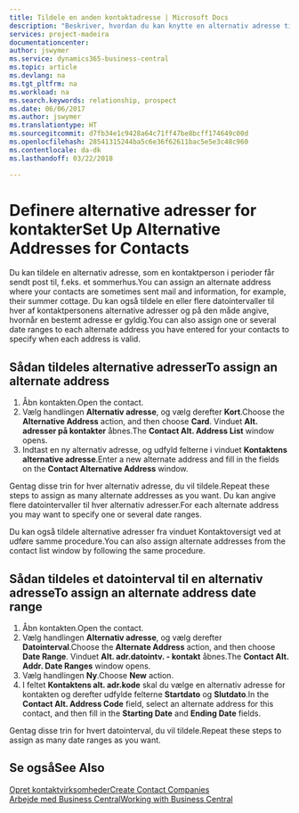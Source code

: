 ```yaml
---
title: Tildele en anden kontaktadresse | Microsoft Docs
description: "Beskriver, hvordan du kan knytte en alternativ adresse til dine kontakter eller potentielle kunder, hvor de også modtager oplysninger."
services: project-madeira
documentationcenter: 
author: jswymer
ms.service: dynamics365-business-central
ms.topic: article
ms.devlang: na
ms.tgt_pltfrm: na
ms.workload: na
ms.search.keywords: relationship, prospect
ms.date: 06/06/2017
ms.author: jswymer
ms.translationtype: HT
ms.sourcegitcommit: d7fb34e1c9428a64c71ff47be8bcff174649c00d
ms.openlocfilehash: 28541315244ba5c6e36f62611bac5e5e3c48c960
ms.contentlocale: da-dk
ms.lasthandoff: 03/22/2018

---
```

# <a name="set-up-alternative-addresses-for-contacts"></a><span data-ttu-id="bb270-103">Definere alternative adresser for kontakter</span><span class="sxs-lookup"><span data-stu-id="bb270-103">Set Up Alternative Addresses for Contacts</span></span>
<span data-ttu-id="bb270-104">Du kan tildele en alternativ adresse, som en kontaktperson i perioder får sendt post til, f.eks. et sommerhus.</span><span class="sxs-lookup"><span data-stu-id="bb270-104">You can assign an alternate address where your contacts are sometimes sent mail and information, for example, their summer cottage.</span></span> <span data-ttu-id="bb270-105">Du kan også tildele en eller flere datointervaller til hver af kontaktpersonens alternative adresser og på den måde angive, hvornår en bestemt adresse er gyldig.</span><span class="sxs-lookup"><span data-stu-id="bb270-105">You can also assign one or several date ranges to each alternate address you have entered for your contacts to specify when each address is valid.</span></span>

## <a name="to-assign-an-alternate-address"></a><span data-ttu-id="bb270-106">Sådan tildeles alternative adresser</span><span class="sxs-lookup"><span data-stu-id="bb270-106">To assign an alternate address</span></span>
1. <span data-ttu-id="bb270-107">Åbn kontakten.</span><span class="sxs-lookup"><span data-stu-id="bb270-107">Open the contact.</span></span>
2. <span data-ttu-id="bb270-108">Vælg handlingen **Alternativ adresse**, og vælg derefter **Kort**.</span><span class="sxs-lookup"><span data-stu-id="bb270-108">Choose the **Alternative Address** action, and then choose **Card**.</span></span> <span data-ttu-id="bb270-109">Vinduet **Alt. adresser på kontakter** åbnes.</span><span class="sxs-lookup"><span data-stu-id="bb270-109">The **Contact Alt. Address List** window opens.</span></span>
3. <span data-ttu-id="bb270-110">Indtast en ny alternativ adresse, og udfyld felterne i vinduet **Kontaktens alternative adresse**.</span><span class="sxs-lookup"><span data-stu-id="bb270-110">Enter a new alternate address and fill in the fields on the **Contact Alternative Address** window.</span></span>

<span data-ttu-id="bb270-111">Gentag disse trin for hver alternativ adresse, du vil tildele.</span><span class="sxs-lookup"><span data-stu-id="bb270-111">Repeat these steps to assign as many alternate addresses as you want.</span></span> <span data-ttu-id="bb270-112">Du kan angive flere datointervaller til hver alternativ adresser.</span><span class="sxs-lookup"><span data-stu-id="bb270-112">For each alternate address you may want to specify one or several date ranges.</span></span>

<span data-ttu-id="bb270-113">Du kan også tildele alternative adresser fra vinduet Kontaktoversigt ved at udføre samme procedure.</span><span class="sxs-lookup"><span data-stu-id="bb270-113">You can also assign alternate addresses from the contact list window by following the same procedure.</span></span>

## <a name="to-assign-an-alternate-address-date-range"></a><span data-ttu-id="bb270-114">Sådan tildeles et datointerval til en alternativ adresse</span><span class="sxs-lookup"><span data-stu-id="bb270-114">To assign an alternate address date range</span></span>
1. <span data-ttu-id="bb270-115">Åbn kontakten.</span><span class="sxs-lookup"><span data-stu-id="bb270-115">Open the contact.</span></span>
2. <span data-ttu-id="bb270-116">Vælg handlingen **Alternativ adresse**, og vælg derefter **Datointerval**.</span><span class="sxs-lookup"><span data-stu-id="bb270-116">Choose the **Alternate Address** action, and then choose **Date Range**.</span></span> <span data-ttu-id="bb270-117">Vinduet **Alt. adr.datointv. - kontakt** åbnes.</span><span class="sxs-lookup"><span data-stu-id="bb270-117">The **Contact Alt. Addr. Date Ranges** window opens.</span></span>
3. <span data-ttu-id="bb270-118">Vælg handlingen **Ny**.</span><span class="sxs-lookup"><span data-stu-id="bb270-118">Choose **New** action.</span></span>
4. <span data-ttu-id="bb270-119">I feltet **Kontaktens alt. adr.kode** skal du vælge en alternativ adresse for kontakten og derefter udfylde felterne **Startdato** og **Slutdato**.</span><span class="sxs-lookup"><span data-stu-id="bb270-119">In the **Contact Alt. Address Code** field, select an alternate address for this contact, and then fill in the **Starting Date** and **Ending Date** fields.</span></span>

<span data-ttu-id="bb270-120">Gentag disse trin for hvert datointerval, du vil tildele.</span><span class="sxs-lookup"><span data-stu-id="bb270-120">Repeat these steps to assign as many date ranges as you want.</span></span>

## <a name="see-also"></a><span data-ttu-id="bb270-121">Se også</span><span class="sxs-lookup"><span data-stu-id="bb270-121">See Also</span></span>
[<span data-ttu-id="bb270-122">Opret kontaktvirksomheder</span><span class="sxs-lookup"><span data-stu-id="bb270-122">Create Contact Companies</span></span>](marketing-create-contact-companies.md)  
[<span data-ttu-id="bb270-123">Arbejde med Business Central</span><span class="sxs-lookup"><span data-stu-id="bb270-123">Working with Business Central</span></span>](ui-work-product.md)

